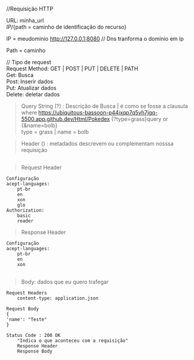 //Requisição HTTP

URL: minha_url <br>
    ${IP}/${path = caminho de identificação do recurso}
    

IP = meudominio
    http://127.0.0.1:8080
// Dns tranforma o dominio em ip

Path = caminho


// Tipo de request <br>
Request Method: GET | POST | PUT | DELETE | PATH  <br>
Get: Busca<br>
Post: Inserir dados<br>
Put: Atualizar dados<br>
Delete: deletar dados<br>

> Query String (?) : Descrição de Busca | é como se fosse a clausula where
https://ubiquitous-bassoon-p44jxqp7q5vh7jgq-5500.app.github.dev/Html/Pokedex {?type=grass}query or {&name=bolb} <br>
type = grass | name = bolb

> Header () : metadados  descrevem ou complementam nosssa requisição 

##


> Request Header

    Configuração
    acept-languages:
        pt-br
        en
        xon
        glo
    Authorization:
        basic
        reader
> Response Header

    Configuração
    acept-languages:
        pt-br
        en
        xon

##

> Body: dados que eu quero trafegar 

    Request Headers
        content-type: application.json

    Request Body
    {
    'name': "Teste"
    }

    Status Code : 200 OK
        "Indica o que aconteceu com a requisição"
        Response Header
        Response Body
